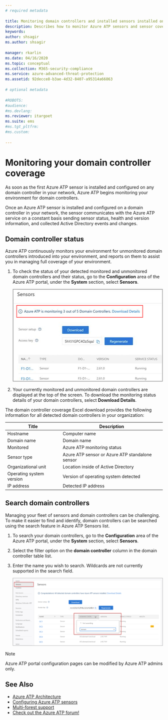 ```yaml
---
# required metadata

title: Monitoring domain controllers and installed sensors installed on your domain controllers using Azure Advanced Threat Protection
description: Describes how to monitor Azure ATP sensors and sensor coverage using Azure ATP
keywords:
author: shsagir
ms.author: shsagir

manager: rkarlin
ms.date: 04/16/2020
ms.topic: conceptual
ms.collection: M365-security-compliance
ms.service: azure-advanced-threat-protection
ms.assetid: 92decce8-b3ae-4d32-8407-a95314a66863

# optional metadata

#ROBOTS:
#audience:
#ms.devlang:
ms.reviewer: itargoet
ms.suite: ems
#ms.tgt_pltfrm:
#ms.custom:

---
```




# Monitoring your domain controller coverage

As soon as the first Azure ATP sensor is installed and configured on any domain controller in your network, Azure ATP begins monitoring your environment for domain controllers.

Once an Azure ATP sensor is installed and configured on a domain controller in your network, the sensor communicates with the Azure ATP service on a constant basis sending sensor status, health and version information, and collected Active Directory events and changes.

## Domain controller status

Azure ATP continuously monitors your environment for unmonitored domain controllers introduced into your environment, and reports on them to assist you in managing full coverage of your environment.

1. To check the status of your detected monitored and unmonitored domain controllers and their status, go to the **Configuration** area of the Azure ATP portal, under the **System** section, select **Sensors**.

    ![Azure ATP sensor status monitoring](media/atp-sensors-status-monitoring.png)

2. Your currently monitored and unmonitored domain controllers are displayed at the top of the screen. To download the monitoring status details of your domain controllers, select **Download Details**.

The domain controller coverage Excel download provides the following information for all detected domain controllers in your organization:

|Title|Description|
|----|----|
|Hostname|Computer name|
|Domain name|Domain name|
|Monitored|Azure ATP monitoring status|
|Sensor type|Azure ATP sensor or Azure ATP standalone sensor|
|Organizational unit|Location inside of Active Directory |
|Operating system version| Version of operating system detected|
|IP address|Detected IP address|

## Search domain controllers

Managing your fleet of sensors and domain controllers can be challenging. To make it easier to find and identify, domain controllers can be searched using the search feature in Azure ATP Sensors list.

1. To search your domain controllers, go to the **Configuration** area of the Azure ATP portal, under the **System** section, select **Sensors**.
1. Select the filter option on the **domain controller** column in the domain controller table list.
1. Enter the name you wish to search. Wildcards are not currently supported in the search field.

    ![Azure ATP search domain controller](media/search-sensor.png)

> [!NOTE]
> Azure ATP portal configuration pages can be modified by Azure ATP admins only.

## See Also

- [Azure ATP Architecture](atp-architecture.md)
- [Configuring Azure ATP sensors](install-atp-step5.md)
- [Multi-forest support](atp-multi-forest.md)
- [Check out the Azure ATP forum!](https://aka.ms/azureatpcommunity)
